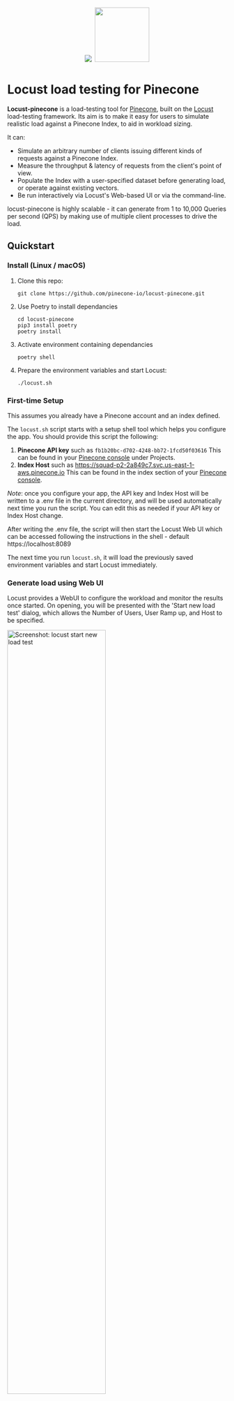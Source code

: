 <h1 align="center"><img src="./readme/pinecone-logo.png" /> <img src="./readme/locust-logo.webp" height=125px/></h1>

# Locust load testing for Pinecone

**Locust-pinecone** is a load-testing tool for [Pinecone](https://www.pinecone.io), built on the [Locust](https://locust.io) load-testing framework. Its aim is to make it easy for users to simulate realistic load against a Pinecone Index, to aid in workload sizing.

It can:
* Simulate an arbitrary number of clients issuing different kinds of requests against a Pinecone Index.
* Measure the throughput & latency of requests from the client's point of view.
* Populate the Index with a user-specified dataset before generating load, or operate against existing vectors.
* Be run interactively via Locust's Web-based UI or via the command-line.

locust-pinecone is highly scalable - it can generate from 1 to 10,000 Queries per second (QPS) by making use of multiple client processes to drive the load.

## Quickstart

### Install (Linux / macOS)

1. Clone this repo:
   ```shell
   git clone https://github.com/pinecone-io/locust-pinecone.git
   ```

2. Use Poetry to install dependancies
   ```shell
   cd locust-pinecone
   pip3 install poetry
   poetry install
   ```

3. Activate environment containing dependancies
   ```shell
   poetry shell
   ```

4. Prepare the environment variables and start Locust:
   ```shell
   ./locust.sh
   ```

### First-time Setup

This assumes you already have a Pinecone account and an index defined.

The `locust.sh` script starts with a setup shell tool which helps you configure the app.
You should provide this script the following:

1. **Pinecone API key** such as `fb1b20bc-d702-4248-bb72-1fcd50f03616` This can be found in your [Pinecone console](https://app.pinecone.io) under Projects.
2. **Index Host** such as <https://squad-p2-2a849c7.svc.us-east-1-aws.pinecone.io> This can be found in the index section of your [Pinecone console](https://app.pinecone.io).

_Note_: once you configure your app, the API key and Index Host will be written to a .env file in the current directory,
and will be used automatically next time you run the script. You can edit this as needed if your API key or Index Host change.

After writing the .env file, the script will then start the Locust Web UI which can be accessed following the instructions in the shell - default https://localhost:8089

The next time you run `locust.sh`, it will load the previously saved environment variables and start Locust immediately.

### Generate load using Web UI

Locust provides a WebUI to configure the workload and monitor the results once started. On opening, you will be presented with the 'Start new load test' dialog, which allows the Number of Users, User Ramp up, and Host to be specified.

<img src="./readme/locust_screenshot.png" alt="Screenshot: locust start new load test" width="67%"/>

Click on "Start Swarm" to begin the load test. The UI switches to show details of the load test, initially showing a table summarising all requests so far, including count, error rate, and various latency statistics. Switching to the _Charts_ tab shows graphs of the Requests per Second, and Latency of those requests:

<img src="./readme/locust_charts.png" alt="Screenshot: locust charts" width="67%"/>

The workload can be changed dynamically by selecting "Edit" in the menubar and adjusting the number of users.

See Locust's own [Quickstart](https://docs.locust.io/en/stable/quickstart.html) guide for full details on the Web UI.

### Command-line usage

Locust-pinecone can also be used in a non-interactive way via the command-line, for scripting specific workloads or part of a larger pipeline. This is done by calling locust with the `--headless` option; and including the manditory `--host=` option:
```shell
locust --host=https://demo-ngx3w25.svc.apw5-4e34-81fa.pinecone.io --headless
```

Locust will print periodic statistics on the workload as it runs.  By default, it will generate load forever; to terminate press `Ctrl-C` where it will print metrics on all requests issued:
```shell
Type     Name                   # reqs      # fails |    Avg     Min     Max    Med |   req/s  failures/s
--------|---------------------|-------|-------------|-------|-------|-------|-------|--------|-----------
Pine gRPC  Fetch                    36     0(0.00%) |    183     179     231    180 |    0.98        0.00
Pine gRPC  Vector (Query only)      26     0(0.00%) |    197     186     308    190 |    0.70        0.00
Pine gRPC  Vector + Metadata        41     0(0.00%) |    194     185     284    190 |    1.11        0.00
--------|---------------------|-------|-------------|-------|-------|-------|-------|--------|-----------
         Aggregated                163     0(0.00%) |    194     179     737    190 |    4.42        0.00

Response time percentiles (approximated)
Type     Name                      50%    66%    75%    80%    90%    95%    98%    99%  99.9% 99.99%   100% # reqs
--------|--------------------|--------|------|------|------|------|------|------|------|------|------|------|------
Pine gRPC Fetch                    180    180    180    180    180    210    230    230    230    230    230     36
Pine gRPC Vector (Query only)      190    190    190    190    200    250    310    310    310    310    310     26
Pine gRPC Vector + Metadata        190    190    190    200    200    210    280    280    280    280    280     41
--------|--------------------|--------|------|------|------|------|------|------|------|------|------|------|------
         Aggregated                190    190    190    190    200    210    250    310    740    740    740    163
```


## Customising the workload

Locust-pinecone provides a wide range of options to customise the workload generated, along with Pinecone-specific options. See the output of `locust --help` and Locust's own [Command-line Options](https://docs.locust.io/en/stable/configuration.html) documentation for full details, but some of the more common options are listed below:

### Fixed runtime

Run non-interactively for a fixed amount of time by specifying ``--run-time=TIME``, where time as a count and unit, e.g `60s`, `5m`, `1h`... Requires `--headless`:
```shell
$ locust --host=<HOST> --headless --run-time=60s
```

### Using pre-defined Datasets

By default, locust-pinecone will generate random query vectors to issue requests against the specified index. It can also use a pre-defined Dataset to provide both the documents to index, and the queries to issue.

To use a pre-defined dataset, specify the `--pinecone-dataset=<DATASET>` with the name of the [Pinecone Public Dataset](https://docs.pinecone.io/docs/using-public-datasets) to use.  Specifying `list` as the name of the dataset will list all available datasets:
```shell
$ locust --pinecone-dataset=list
Fetching list of available datasets for --pinecone-dataset...
Name                                            Documents    Queries    Dimension
--------------------------------------------  -----------  ---------  -----------
ANN_DEEP1B_d96_angular                            9990000      10000           96
ANN_Fashion-MNIST_d784_euclidean                    60000      10000          784
ANN_GIST_d960_euclidean                           1000000       1000          960
ANN_GloVe_d100_angular                            1183514      10000          100
quora_all-MiniLM-L6-bm25-100K                      100000      15000          384
...
```

Passing one of the available names via `--pinecone-dataset=` will download that dataset (caching locally in `.dataset_cache/`), upsert the documents into the specified index and generate queries.

For example, to load the `quora_all-MiniLM-L6-bm25-100K` dataset consisting of 100,000 vectors, then perform requests for 60s using the pre-defined 15,000 query vectors:

```shell
$ locust --host=<HOST> --headless --pinecone-dataset=quora_all-MiniLM-L6-bm25-100K --run-time=60s
[2024-02-28 11:28:59,977] localhost/INFO/locust.main: Starting web interface at http://0.0.0.0:8089
[2024-02-28 11:28:59,981] localhost/INFO/root: Loading Dataset quora_all-MiniLM-L6-bm25-100K into memory for Worker 66062...
Downloading datset: 100%|███████████████████████████████████████████████████████| 200M/200M [00:34<00:00, 5.75MBytes/s]
[2024-02-28 11:29:36,020] localhost/INFO/root: Populating index <HOST> with 100000 vectors from dataset 'quora_all-MiniLM-L6-bm25-100K'
Populating index: 100%|█████████████████████████████████████████████████| 100000/100000 [02:36<00:00, 639.83 vectors/s]
[2024-02-28 11:51:15,757] localhost/INFO/locust.main: Run time limit set to 60 seconds
[2024-02-28 11:51:15,758] localhost/INFO/locust.main: Starting Locust 2.23.1
...
Response time percentiles (approximated)
Type     Name                            50%    66%    75%    80%    90%    95%    98%    99%  99.9% 99.99%   100% # reqs
--------|--------------------------|--------|------|------|------|------|------|------|------|------|------|------|------
Pine gRPC Fetch                          240    270    300    310    320    330    360    570    570    570    570     62
Pine gRPC Vector (Query only)            190    190    190    200    210    260    710    710    710    710    710     44
Pine gRPC Vector + Metadata              180    180    180    180    200    220    340    340    340    340    340     35
--------|--------------------------|--------|------|------|------|------|------|------|------|------|------|------|------
         Aggregated                      190    200    220    230    300    310    330    570    770    770    770    273
```

Population can be used in either WebUI or headless mode.

When a dataset is specified the index will be populated with it if the existing Index vector count differs from the document count. This behaviour can be overridden using the `--pinecone-populate-index` option, which takes one of three values:

* `always` : Always populate from dataset.
* `never`: Never populate from dataset.
* `if-count-mismatch` (default): Populate if the number of items in the index differs from the number of items in th dataset, otherwise skip population

## Additional performance notes and optimizations (all environments)

1. While this can run locally on a machine in your home network, you **will** experience additional latencies depending on your location. It is recommended to use this on a VM in the cloud, preferably on the same cloud provider (GCP,AWS) and in the same region to minimize the latency. This will give a more accurate picture of how your infrastructure performs with Pinecone when you go to production.
2. The test cases included in the locust.py file are designed to generate random queries along with random categories. It also exercises several endpoints such as query, fetch, delete, and demonstrates metadata filtering. You should consider your use case and adjust these tests accordingly to reflect the real world scenarios you expect to encounter.
3. There is a lot of functionality built into Locust and we encourage you to [review the documentation](https://docs.locust.io/en/stable/index.html) and make use of all of the functionality it offers.
